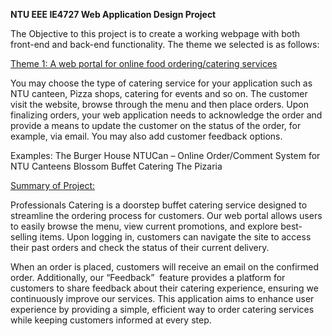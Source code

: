 **NTU EEE IE4727 Web Application Design Project** 

The Objective to this project is to create a working webpage with both front-end and back-end functionality. The theme we selected is as follows:

<ins>Theme 1: A web portal for online food ordering/catering services</ins>

You may choose the type of catering service for your application such as NTU canteen, Pizza shops, catering for events and so on. The customer visit the website, browse through the menu and then place orders. Upon finalizing orders, your web application needs to acknowledge the order and provide a means to update the customer on the status of the order, for example, via email. You may also add customer feedback options.

Examples: The Burger House NTUCan – Online Order/Comment System for NTU Canteens Blossom Buffet Catering The Pizaria

<ins>Summary of Project:</ins>

Professionals Catering is a doorstep buffet catering service designed to streamline the ordering process for customers. Our web portal allows users to easily browse the menu, view current promotions, and explore best-selling items. Upon logging in, customers can navigate the site to access their past orders and check the status of their current delivery.

When an order is placed, customers will receive an email on the confirmed order. Additionally, our “Feedback”  feature provides a platform for customers to share feedback about their catering experience, ensuring we continuously improve our services. This application aims to enhance user experience by providing a simple, efficient way to order catering services while keeping customers informed at every step.

